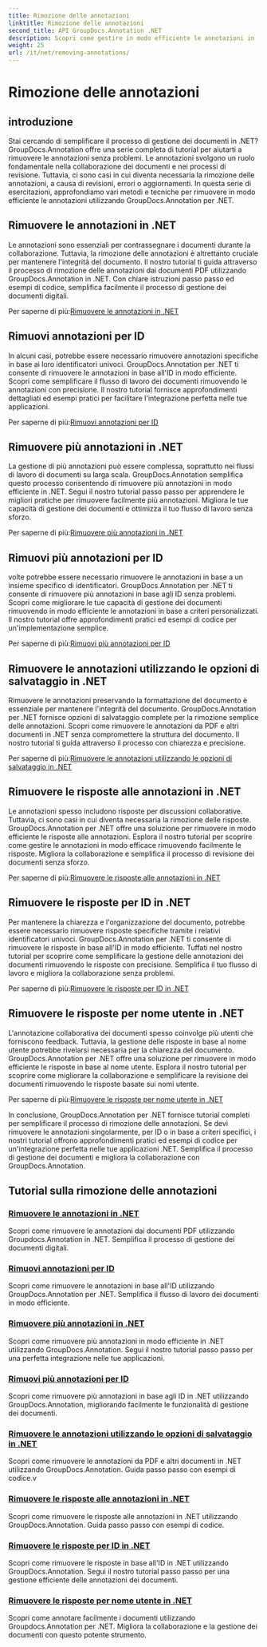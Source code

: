 ```yaml
---
title: Rimozione delle annotazioni
linktitle: Rimozione delle annotazioni
second_title: API GroupDocs.Annotation .NET
description: Scopri come gestire in modo efficiente le annotazioni in .NET con i tutorial di GroupDocs.Annotation. Semplifica il flusso di lavoro dei documenti e migliora la collaborazione senza problemi.
weight: 25
url: /it/net/removing-annotations/
---
```


# Rimozione delle annotazioni

## introduzione

Stai cercando di semplificare il processo di gestione dei documenti in .NET? GroupDocs.Annotation offre una serie completa di tutorial per aiutarti a rimuovere le annotazioni senza problemi. Le annotazioni svolgono un ruolo fondamentale nella collaborazione dei documenti e nei processi di revisione. Tuttavia, ci sono casi in cui diventa necessaria la rimozione delle annotazioni, a causa di revisioni, errori o aggiornamenti. In questa serie di esercitazioni, approfondiamo vari metodi e tecniche per rimuovere in modo efficiente le annotazioni utilizzando GroupDocs.Annotation per .NET.

## Rimuovere le annotazioni in .NET
Le annotazioni sono essenziali per contrassegnare i documenti durante la collaborazione. Tuttavia, la rimozione delle annotazioni è altrettanto cruciale per mantenere l'integrità del documento. Il nostro tutorial ti guida attraverso il processo di rimozione delle annotazioni dai documenti PDF utilizzando GroupDocs.Annotation in .NET. Con chiare istruzioni passo passo ed esempi di codice, semplifica facilmente il processo di gestione dei documenti digitali.

 Per saperne di più:[Rimuovere le annotazioni in .NET](./remove-annotations/)

## Rimuovi annotazioni per ID
In alcuni casi, potrebbe essere necessario rimuovere annotazioni specifiche in base ai loro identificatori univoci. GroupDocs.Annotation per .NET ti consente di rimuovere le annotazioni in base all'ID in modo efficiente. Scopri come semplificare il flusso di lavoro dei documenti rimuovendo le annotazioni con precisione. Il nostro tutorial fornisce approfondimenti dettagliati ed esempi pratici per facilitare l'integrazione perfetta nelle tue applicazioni.

 Per saperne di più:[Rimuovi annotazioni per ID](./remove-annotations-by-id/)

## Rimuovere più annotazioni in .NET
La gestione di più annotazioni può essere complessa, soprattutto nei flussi di lavoro di documenti su larga scala. GroupDocs.Annotation semplifica questo processo consentendo di rimuovere più annotazioni in modo efficiente in .NET. Segui il nostro tutorial passo passo per apprendere le migliori pratiche per rimuovere facilmente più annotazioni. Migliora le tue capacità di gestione dei documenti e ottimizza il tuo flusso di lavoro senza sforzo.

 Per saperne di più:[Rimuovere più annotazioni in .NET](./remove-multiple-annotations/)

## Rimuovi più annotazioni per ID
volte potrebbe essere necessario rimuovere le annotazioni in base a un insieme specifico di identificatori. GroupDocs.Annotation per .NET ti consente di rimuovere più annotazioni in base agli ID senza problemi. Scopri come migliorare le tue capacità di gestione dei documenti rimuovendo in modo efficiente le annotazioni in base a criteri personalizzati. Il nostro tutorial offre approfondimenti pratici ed esempi di codice per un'implementazione semplice.

 Per saperne di più:[Rimuovi più annotazioni per ID](./remove-multiple-annotations-by-ids/)

## Rimuovere le annotazioni utilizzando le opzioni di salvataggio in .NET
Rimuovere le annotazioni preservando la formattazione del documento è essenziale per mantenere l'integrità del documento. GroupDocs.Annotation per .NET fornisce opzioni di salvataggio complete per la rimozione semplice delle annotazioni. Scopri come rimuovere le annotazioni da PDF e altri documenti in .NET senza compromettere la struttura del documento. Il nostro tutorial ti guida attraverso il processo con chiarezza e precisione.

 Per saperne di più:[Rimuovere le annotazioni utilizzando le opzioni di salvataggio in .NET](./remove-annotations-using-save-options/)

## Rimuovere le risposte alle annotazioni in .NET
Le annotazioni spesso includono risposte per discussioni collaborative. Tuttavia, ci sono casi in cui diventa necessaria la rimozione delle risposte. GroupDocs.Annotation per .NET offre una soluzione per rimuovere in modo efficiente le risposte alle annotazioni. Esplora il nostro tutorial per scoprire come gestire le annotazioni in modo efficace rimuovendo facilmente le risposte. Migliora la collaborazione e semplifica il processo di revisione dei documenti senza sforzo.

 Per saperne di più:[Rimuovere le risposte alle annotazioni in .NET](./remove-replies-to-annotations/)

## Rimuovere le risposte per ID in .NET
Per mantenere la chiarezza e l'organizzazione del documento, potrebbe essere necessario rimuovere risposte specifiche tramite i relativi identificatori univoci. GroupDocs.Annotation per .NET ti consente di rimuovere le risposte in base all'ID in modo efficiente. Tuffati nel nostro tutorial per scoprire come semplificare la gestione delle annotazioni dei documenti rimuovendo le risposte con precisione. Semplifica il tuo flusso di lavoro e migliora la collaborazione senza problemi.

 Per saperne di più:[Rimuovere le risposte per ID in .NET](./remove-replies-by-id/)

## Rimuovere le risposte per nome utente in .NET
L'annotazione collaborativa dei documenti spesso coinvolge più utenti che forniscono feedback. Tuttavia, la gestione delle risposte in base al nome utente potrebbe rivelarsi necessaria per la chiarezza del documento. GroupDocs.Annotation per .NET offre una soluzione per rimuovere in modo efficiente le risposte in base al nome utente. Esplora il nostro tutorial per scoprire come migliorare la collaborazione e semplificare la revisione dei documenti rimuovendo le risposte basate sui nomi utente.

 Per saperne di più:[Rimuovere le risposte per nome utente in .NET](./remove-replies-by-username/)

In conclusione, GroupDocs.Annotation per .NET fornisce tutorial completi per semplificare il processo di rimozione delle annotazioni. Se devi rimuovere le annotazioni singolarmente, per ID o in base a criteri specifici, i nostri tutorial offrono approfondimenti pratici ed esempi di codice per un'integrazione perfetta nelle tue applicazioni .NET. Semplifica il processo di gestione dei documenti e migliora la collaborazione con GroupDocs.Annotation.
## Tutorial sulla rimozione delle annotazioni
### [Rimuovere le annotazioni in .NET](./remove-annotations/)
Scopri come rimuovere le annotazioni dai documenti PDF utilizzando Groupdocs.Annotation in .NET. Semplifica il processo di gestione dei documenti digitali.
### [Rimuovi annotazioni per ID](./remove-annotations-by-id/)
Scopri come rimuovere le annotazioni in base all'ID utilizzando GroupDocs.Annotation per .NET. Semplifica il flusso di lavoro dei documenti in modo efficiente.
### [Rimuovere più annotazioni in .NET](./remove-multiple-annotations/)
Scopri come rimuovere più annotazioni in modo efficiente in .NET utilizzando GroupDocs.Annotation. Segui il nostro tutorial passo passo per una perfetta integrazione nelle tue applicazioni.
### [Rimuovi più annotazioni per ID](./remove-multiple-annotations-by-ids/)
Scopri come rimuovere più annotazioni in base agli ID in .NET utilizzando GroupDocs.Annotation, migliorando facilmente le funzionalità di gestione dei documenti.
### [Rimuovere le annotazioni utilizzando le opzioni di salvataggio in .NET](./remove-annotations-using-save-options/)
Scopri come rimuovere le annotazioni da PDF e altri documenti in .NET utilizzando GroupDocs.Annotation. Guida passo passo con esempi di codice.v
### [Rimuovere le risposte alle annotazioni in .NET](./remove-replies-to-annotations/)
Scopri come rimuovere le risposte alle annotazioni in .NET utilizzando GroupDocs.Annotation. Guida passo passo con esempi di codice.
### [Rimuovere le risposte per ID in .NET](./remove-replies-by-id/)
Scopri come rimuovere le risposte in base all'ID in .NET utilizzando GroupDocs.Annotation. Segui il nostro tutorial passo passo per una gestione efficiente delle annotazioni dei documenti.
### [Rimuovere le risposte per nome utente in .NET](./remove-replies-by-username/)
Scopri come annotare facilmente i documenti utilizzando Groupdocs.Annotation per .NET. Migliora la collaborazione e la gestione dei documenti con questo potente strumento.